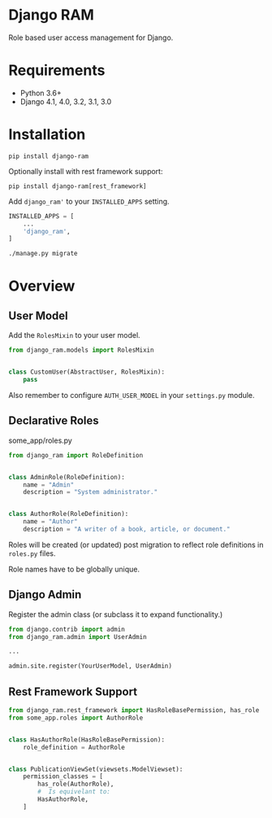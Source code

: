 # Django RAM

Role based user access management for Django.

# Requirements

* Python 3.6+
* Django 4.1, 4.0, 3.2, 3.1, 3.0

# Installation

    pip install django-ram
    
Optionally install with rest framework support:

    pip install django-ram[rest_framework]

    
Add `django_ram'` to your `INSTALLED_APPS` setting.
```python
INSTALLED_APPS = [
    ...
    'django_ram',
]
```

    ./manage.py migrate

# Overview

## User Model

Add the `RolesMixin` to your user model.

```python
from django_ram.models import RolesMixin


class CustomUser(AbstractUser, RolesMixin):
    pass
```

Also remember to configure `AUTH_USER_MODEL` in your `settings.py` module.


## Declarative Roles
some_app/roles.py

```python
from django_ram import RoleDefinition


class AdminRole(RoleDefinition):
    name = "Admin"
    description = "System administrator."


class AuthorRole(RoleDefinition):
    name = "Author"
    description = "A writer of a book, article, or document."
```

Roles will be created (or updated) post migration to reflect role definitions in `roles.py` files.

Role names have to be globally unique.


## Django Admin

Register the admin class (or subclass it to expand functionality.)

```python
from django.contrib import admin
from django_ram.admin import UserAdmin

...

admin.site.register(YourUserModel, UserAdmin)
```


## Rest Framework Support

```python
from django_ram.rest_framework import HasRoleBasePermission, has_role
from some_app.roles import AuthorRole


class HasAuthorRole(HasRoleBasePermission):
    role_definition = AuthorRole


class PublicationViewSet(viewsets.ModelViewset):
    permission_classes = [
        has_role(AuthorRole),
        #  Is equivelant to:
        HasAuthorRole,
    ]
```
